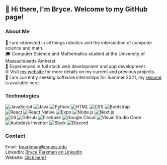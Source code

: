 ## 👋 Hi there, I'm Bryce. Welcome to my GitHub page!

### About Me
🤖 I am interested in all things robotics and the intersection of computer science and math.\
🎓 Computer Science and Mathematics student at the University of Massachusetts Amherst.\
📱 Experienced in full stack web development and app development.\
🌐 Visit [my website](https://bryce-parkman.vercel.app/) for more details on my current and previous projects.\
💼 I am currently seeking software internships for Summer 2021, my [résumé](https://bryce-parkman.vercel.app/Bryce-Parkman-Resume.pdf) is available here.

### Technologies

![JavaScript](https://img.shields.io/badge/-JavaScript-333?style=flat-square&logo=javascript)
![Java](https://img.shields.io/badge/-Java-f89820?style=flat-square&logo=Java&logoColor=white)
![Python](https://img.shields.io/badge/-Python-45cf42?style=flat-square&logo=python&logoColor=white)
![HTML](https://img.shields.io/badge/-HTML-f06529?style=flat-square&logo=HTML5&logoColor=white)
![CSS](https://img.shields.io/badge/-CSS-2965f1?style=flat-square&logo=CSS3&logoColor=white)
![Bootstrap](https://img.shields.io/badge/-Bootstrap-602C50?style=flat-square&logo=bootstrap&logoColor=white)\
![React](https://img.shields.io/badge/-React-56c6e3?style=flat-square&logo=react&logoColor=white)
![React Native](https://img.shields.io/badge/-React%20Native-56c6e3?style=flat-square&logo=react&logoColor=white)
![Expo](https://img.shields.io/badge/-Expo-333?style=flat-square&logo=expo&logoColor=white)
![Node.js](https://img.shields.io/badge/-Node.js-3C873A?style=flat-square&logo=node.js&logoColor=white)
![Next.js](https://img.shields.io/badge/-Next.js-333?style=flat-square&logo=next.js&logoColor=white)\
![Git](https://img.shields.io/badge/-Git-F1502F?style=flat-square&logo=git&logoColor=white)
![GitHub](https://img.shields.io/badge/-GitHub-211F1F?style=flat-square&logo=github&logoColor=white)
![Firebase](https://img.shields.io/badge/-Firebase-F57C00?style=flat-square&logo=firebase&logoColor=white)
![Google Cloud](https://img.shields.io/badge/-Google%20Cloud-4285F4?style=flat-square&logo=google-cloud&logoColor=white)
![Visual Studio Code](https://img.shields.io/badge/-Visual%20Studio%20Code-0078d7?style=flat-square&logo=visual-studio-code&logoColor=white)\
![Autodesk Inventor](https://img.shields.io/badge/-Autodesk-007dc5?style=flat-square&logo=autodesk&logoColor=white)
![Slack](https://img.shields.io/badge/-Slack-333?style=flat-square&logo=slack)
![Discord](https://img.shields.io/badge/-Discord-738ADB?style=flat-square&logo=discord&logoColor=white)

### Contact
Email: [bparkman@umass.edu](mailto:bparkman@umass.edu)\
LinkedIn: [Bryce Parkman on LinkedIn](https://www.linkedin.com/in/bryce-parkman)\
Website: [click here!](https://bryce-parkman.vercel.app/)
